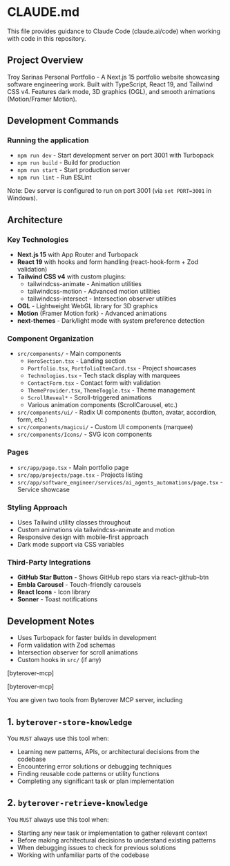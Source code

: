 # CLAUDE.md

This file provides guidance to Claude Code (claude.ai/code) when working with code in this repository.

## Project Overview
Troy Sarinas Personal Portfolio - A Next.js 15 portfolio website showcasing software engineering work. Built with TypeScript, React 19, and Tailwind CSS v4. Features dark mode, 3D graphics (OGL), and smooth animations (Motion/Framer Motion).

## Development Commands

### Running the application
- `npm run dev` - Start development server on port 3001 with Turbopack
- `npm run build` - Build for production
- `npm run start` - Start production server
- `npm run lint` - Run ESLint

Note: Dev server is configured to run on port 3001 (via `set PORT=3001` in Windows).

## Architecture

### Key Technologies
- **Next.js 15** with App Router and Turbopack
- **React 19** with hooks and form handling (react-hook-form + Zod validation)
- **Tailwind CSS v4** with custom plugins:
  - tailwindcss-animate - Animation utilities
  - tailwindcss-motion - Advanced motion utilities
  - tailwindcss-intersect - Intersection observer utilities
- **OGL** - Lightweight WebGL library for 3D graphics
- **Motion** (Framer Motion fork) - Advanced animations
- **next-themes** - Dark/light mode with system preference detection

### Component Organization
- `src/components/` - Main components
  - `HeroSection.tsx` - Landing section
  - `Portfolio.tsx`, `PortfolioItemCard.tsx` - Project showcases
  - `Technologies.tsx` - Tech stack display with marquees
  - `ContactForm.tsx` - Contact form with validation
  - `ThemeProvider.tsx`, `ThemeToggle.tsx` - Theme management
  - `ScrollReveal*` - Scroll-triggered animations
  - Various animation components (ScrollCarousel, etc.)
- `src/components/ui/` - Radix UI components (button, avatar, accordion, form, etc.)
- `src/components/magicui/` - Custom UI components (marquee)
- `src/components/Icons/` - SVG icon components

### Pages
- `src/app/page.tsx` - Main portfolio page
- `src/app/projects/page.tsx` - Projects listing
- `src/app/software_engineer/services/ai_agents_automations/page.tsx` - Service showcase

### Styling Approach
- Uses Tailwind utility classes throughout
- Custom animations via tailwindcss-animate and motion
- Responsive design with mobile-first approach
- Dark mode support via CSS variables

### Third-Party Integrations
- **GitHub Star Button** - Shows GitHub repo stars via react-github-btn
- **Embla Carousel** - Touch-friendly carousels
- **React Icons** - Icon library
- **Sonner** - Toast notifications

## Development Notes
- Uses Turbopack for faster builds in development
- Form validation with Zod schemas
- Intersection observer for scroll animations
- Custom hooks in `src/` (if any)

[byterover-mcp]

[byterover-mcp]

You are given two tools from Byterover MCP server, including
## 1. `byterover-store-knowledge`
You `MUST` always use this tool when:

+ Learning new patterns, APIs, or architectural decisions from the codebase
+ Encountering error solutions or debugging techniques
+ Finding reusable code patterns or utility functions
+ Completing any significant task or plan implementation

## 2. `byterover-retrieve-knowledge`
You `MUST` always use this tool when:

+ Starting any new task or implementation to gather relevant context
+ Before making architectural decisions to understand existing patterns
+ When debugging issues to check for previous solutions
+ Working with unfamiliar parts of the codebase
